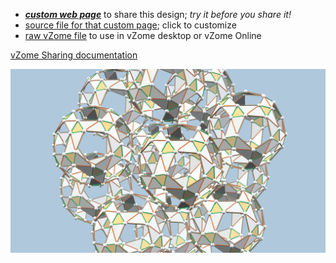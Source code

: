
 - [***custom web page***][post] to share this design; *try it before you share it!*
 - [source file for that custom page][source]; click to customize
 - [raw vZome file][raw] to use in vZome desktop or vZome Online

[vZome Sharing documentation](https://vzome.github.io/vzome/sharing.html#how-it-works)

![Image](<cool-geometry.png>)


[post]: <https://vzometest.github.io/vzome-sharing/2021/12/10/cool-geometry-21-40-04.html>
[source]: <https://github.com/vzometest/vzome-sharing/edit/main/_posts/2021-12-10-cool-geometry-21-40-04.md>
[raw]: <https://raw.githubusercontent.com/vzometest/vzome-sharing/main/2021/12/10/21-40-04-cool-geometry/cool-geometry.vZome>